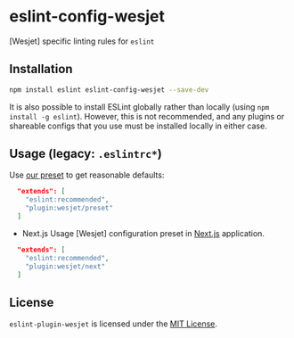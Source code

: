 # eslint-config-wesjet

[Wesjet] specific linting rules for `eslint`

## Installation

```sh
npm install eslint eslint-config-wesjet --save-dev
```

It is also possible to install ESLint globally rather than locally (using `npm install -g eslint`). However, this is not recommended, and any plugins or shareable configs that you use must be installed locally in either case.

## Usage (legacy: `.eslintrc*`)

Use [our preset](#preset) to get reasonable defaults:

```json
  "extends": [
    "eslint:recommended",
    "plugin:wesjet/preset"
  ]
```

- Next.js Usage
  [Wesjet] configuration preset in [Next.js](https://nextjs.org) application.

```json
  "extends": [
    "eslint:recommended",
    "plugin:wesjet/next"
  ]
```

## License

`eslint-plugin-wesjet` is licensed under the [MIT License](https://opensource.org/licenses/mit-license.php).
